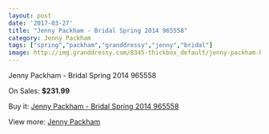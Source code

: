 ```yaml
---
layout: post
date: '2017-03-27'
title: "Jenny Packham - Bridal Spring 2014 965558"
category: Jenny Packham
tags: ["spring","packham","granddressy","jenny","bridal"]
image: http://img.granddressy.com/8345-thickbox_default/jenny-packham-bridal-spring-2014-965558.jpg
---
```

Jenny Packham - Bridal Spring 2014 965558

On Sales: **$231.99**
<a href="https://www.granddressy.com/en/jenny-packham/7575-jenny-packham-bridal-spring-2014-965558.html"><amp-img layout="responsive" width="600" height="600" src="//img.granddressy.com/8345-thickbox_default/jenny-packham-bridal-spring-2014-965558.jpg" alt="Jenny Packham - Bridal Spring 2014 965558 0" /></a>

Buy it: [Jenny Packham - Bridal Spring 2014 965558](https://www.granddressy.com/en/jenny-packham/7575-jenny-packham-bridal-spring-2014-965558.html "Jenny Packham - Bridal Spring 2014 965558")

View more: [Jenny Packham](https://www.granddressy.com/en/17-jenny-packham "Jenny Packham")